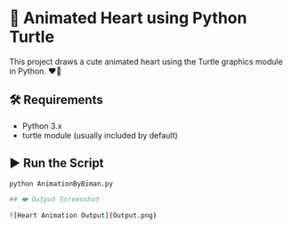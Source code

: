 # 💖 Animated Heart using Python Turtle

This project draws a cute animated heart using the Turtle graphics module in Python. ❤️🐢

## 🛠 Requirements
- Python 3.x
- turtle module (usually included by default)

## ▶ Run the Script
```bash
python AnimationByBiman.py

## ❤️ Output Screenshot

![Heart Animation Output](Output.png)

